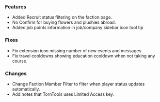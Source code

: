 ### Features
* Added Recruit status filtering on the faction page.
* No Confirm for buying flowers and plushies abroad.
* Added job points information in job/company sidebar icon tool tip

### Fixes
* Fix extension icon missing number of new events and messages.
* Fix travel cooldowns showing education cooldown when not taking any course.

### Changes
* Change Faction Member Filter to filter when player status updates automatically.
* Add notes that TornTools uses Limited Access key.

